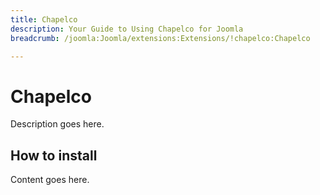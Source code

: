 ```yaml
---
title: Chapelco
description: Your Guide to Using Chapelco for Joomla
breadcrumb: /joomla:Joomla/extensions:Extensions/!chapelco:Chapelco

---
```


Chapelco
======
Description goes here.


How to install
--------------
Content goes here.